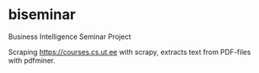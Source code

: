 # biseminar
Business Intelligence Seminar Project

Scraping https://courses.cs.ut.ee with scrapy, extracts text from PDF-files with pdfminer.
